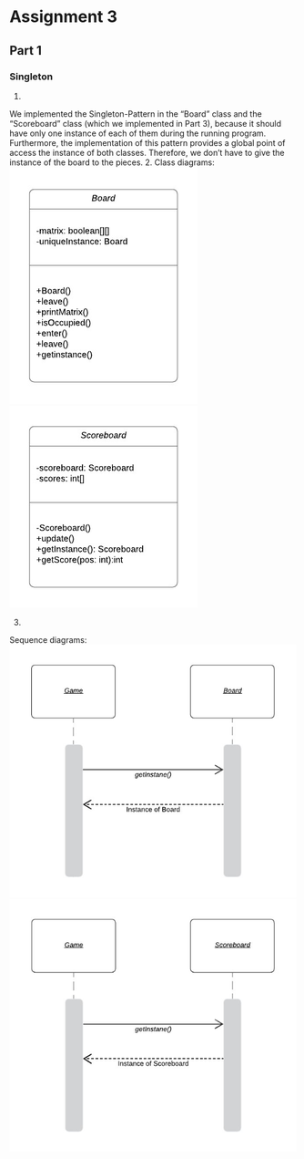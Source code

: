 
# Assignment 3
## Part 1

### Singleton

1.
We implemented the Singleton-Pattern in the “Board” class and the “Scoreboard” class (which we implemented in Part 3), 
because it should have only one instance of each of them during the running program. 
Furthermore, the implementation of this pattern provides a global point of access the instance of both classes. 
Therefore, we don’t have to give the instance of the board to the pieces.
2.
Class diagrams:
![Board](/img/singleton_classdiagram_board.JPG)
![Scoreboard”](./img/singleton_classdiagram_scoreboard.JPG)

3.
Sequence diagrams:
![Board](/img/singleton_sequencediagram_board.JPG)
![Scoreboard”](./img/singleton_sequencediagram_scoreboard.JPG)







